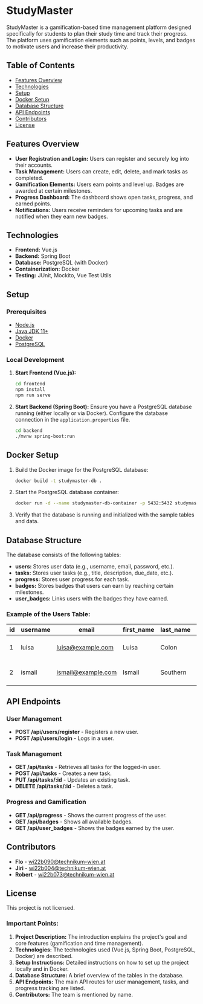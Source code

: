 # StudyMaster

StudyMaster is a gamification-based time management platform designed specifically for students to plan their study time and track their progress. The platform uses gamification elements such as points, levels, and badges to motivate users and increase their productivity.

## Table of Contents

- [Features Overview](#features-overview)
- [Technologies](#technologies)
- [Setup](#setup)
- [Docker Setup](#docker-setup)
- [Database Structure](#database-structure)
- [API Endpoints](#api-endpoints)
- [Contributors](#contributors)
- [License](#license)

## Features Overview

- **User Registration and Login:** Users can register and securely log into their accounts.
- **Task Management:** Users can create, edit, delete, and mark tasks as completed.
- **Gamification Elements:** Users earn points and level up. Badges are awarded at certain milestones.
- **Progress Dashboard:** The dashboard shows open tasks, progress, and earned points.
- **Notifications:** Users receive reminders for upcoming tasks and are notified when they earn new badges.

## Technologies

- **Frontend:** Vue.js
- **Backend:** Spring Boot
- **Database:** PostgreSQL (with Docker)
- **Containerization:** Docker
- **Testing:** JUnit, Mockito, Vue Test Utils

## Setup

### Prerequisites

- [Node.js](https://nodejs.org/)
- [Java JDK 11+](https://www.oracle.com/java/technologies/javase-jdk11-downloads.html)
- [Docker](https://www.docker.com/get-started)
- [PostgreSQL](https://www.postgresql.org/)

### Local Development

1. **Start Frontend (Vue.js):**
   ```bash
   cd frontend
   npm install
   npm run serve
   ```

2. **Start Backend (Spring Boot):**
   Ensure you have a PostgreSQL database running (either locally or via Docker). Configure the database connection in the `application.properties` file.

   ```bash
   cd backend
   ./mvnw spring-boot:run
   ```

## Docker Setup

1. Build the Docker image for the PostgreSQL database:
   ```bash
   docker build -t studymaster-db .
   ```

2. Start the PostgreSQL database container:
   ```bash
   docker run -d --name studymaster-db-container -p 5432:5432 studymaster-db
   ```

3. Verify that the database is running and initialized with the sample tables and data.

## Database Structure

The database consists of the following tables:

- **users:** Stores user data (e.g., username, email, password, etc.).
- **tasks:** Stores user tasks (e.g., title, description, due_date, etc.).
- **progress:** Stores user progress for each task.
- **badges:** Stores badges that users can earn by reaching certain milestones.
- **user_badges:** Links users with the badges they have earned.

### Example of the Users Table:

| id  | username | email              | first_name | last_name | created_at          |
| --- | -------- | ------------------ | ---------- | --------- | ------------------- |
| 1   | luisa    | luisa@example.com  | Luisa      | Colon     | 2024-09-01 12:00:00 |
| 2   | ismail   | ismail@example.com | Ismail     | Southern  | 2024-09-01 12:05:00 |

## API Endpoints

### User Management

- **POST /api/users/register** - Registers a new user.
- **POST /api/users/login** - Logs in a user.

### Task Management

- **GET /api/tasks** - Retrieves all tasks for the logged-in user.
- **POST /api/tasks** - Creates a new task.
- **PUT /api/tasks/:id** - Updates an existing task.
- **DELETE /api/tasks/:id** - Deletes a task.

### Progress and Gamification

- **GET /api/progress** - Shows the current progress of the user.
- **GET /api/badges** - Shows all available badges.
- **GET /api/user_badges** - Shows the badges earned by the user.

## Contributors

- **Flo** - wi22b090@technikum-wien.at
- **Jiri** - wi22b004@technikum-wien.at
- **Robert** - wi22b073@technikum-wien.at

## License

This project is not licensed.

### **Important Points:**
1. **Project Description:** The introduction explains the project's goal and core features (gamification and time management).
2. **Technologies:** The technologies used (Vue.js, Spring Boot, PostgreSQL, Docker) are described.
3. **Setup Instructions:** Detailed instructions on how to set up the project locally and in Docker.
4. **Database Structure:** A brief overview of the tables in the database.
5. **API Endpoints:** The main API routes for user management, tasks, and progress tracking are listed.
6. **Contributors:** The team is mentioned by name.
```